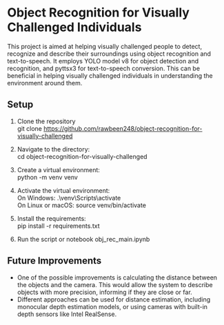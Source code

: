 # Object Recognition for Visually Challenged Individuals

This project is aimed at helping visually challenged people to detect, recognize and describe their surroundings using object recognition and text-to-speech. It employs YOLO model v8 for object detection and recognition, and pyttsx3 for text-to-speech conversion. This can be beneficial in helping visually challenged individuals in understanding the environment around them.

## Setup <br />
1. Clone the repository <br />
   git clone https://github.com/rawbeen248/object-recognition-for-visually-challenged

2. Navigate to the directory: <br />
   cd object-recognition-for-visually-challenged

3. Create a virtual environment: <br />
   python -m venv venv

4. Activate the virtual environment: <br />
   On Windows: .\venv\Scripts\activate <br />
   On Linux or macOS: source venv/bin/activate

5. Install the requirements: <br />
   pip install -r requirements.txt

6. Run the script or notebook obj_rec_main.ipynb

## Future Improvements
- One of the possible improvements is calculating the distance between the objects and the camera. This would allow the system to describe objects with more precision, informing if they are close or far.
- Different approaches can be used for distance estimation, including monocular depth estimation models, or using cameras with built-in depth sensors like Intel RealSense.
